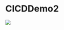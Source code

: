# CICDDemo2

[<img src="https://automation4u.visualstudio.com/_apis/public/build/definitions/cc806f15-3e17-4038-aa9e-0061e56942f0/1/badge"/>](https://automation4u.visualstudio.com/MyFirstProject/_Build/index?definitionId=1)



